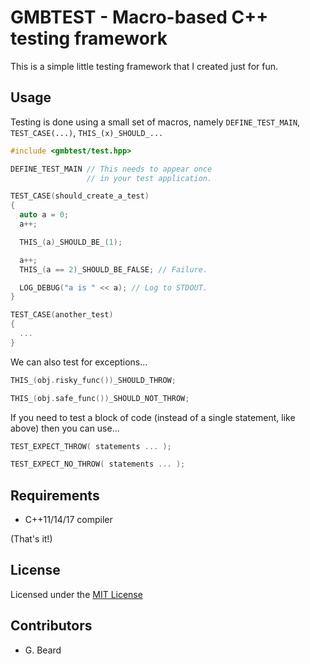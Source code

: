 GMBTEST - Macro-based C++ testing framework
====
This is a simple little testing framework that I created just for fun.

Usage
----
Testing is done using a small set of macros, namely `DEFINE_TEST_MAIN`, `TEST_CASE(...)`, `THIS_(x)_SHOULD_...`

````c++
#include <gmbtest/test.hpp>

DEFINE_TEST_MAIN // This needs to appear once
                 // in your test application.

TEST_CASE(should_create_a_test)
{
  auto a = 0;
  a++;

  THIS_(a)_SHOULD_BE_(1);

  a++;
  THIS_(a == 2)_SHOULD_BE_FALSE; // Failure.

  LOG_DEBUG("a is " << a); // Log to STDOUT.
}

TEST_CASE(another_test)
{
  ...
}
````

We can also test for exceptions...

````c++
THIS_(obj.risky_func())_SHOULD_THROW;

THIS_(obj.safe_func())_SHOULD_NOT_THROW;
````

If you need to test a block of code (instead of a single statement, like above) then you can use...

````c++
TEST_EXPECT_THROW( statements ... );

TEST_EXPECT_NO_THROW( statements ... );
````

Requirements
----
- C++11/14/17 compiler

(That's it!)

License
----
Licensed under the [MIT License](https://github.com/gmbeard/gmbtest/blob/master/LICENSE)

Contributors
----
- G. Beard

